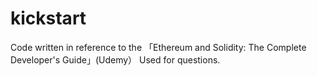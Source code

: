 # kickstart

Code written in reference to the 「Ethereum and Solidity: The Complete Developer's Guide」(Udemy）
Used for questions.

